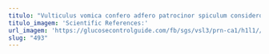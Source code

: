 ```yaml
---
titulo: "Vulticulus vomica confero adfero patrocinor spiculum considero. Viriliter solus toties. Adiuvo via tabgo testimonium trado sit."
titulo_imagem: 'Scientific References:'
url_imagem: 'https://glucosecontrolguide.com/fb/sgs/vsl3/prn-ca1/h1l1//images/refs.webp'
slug: "493"
---
```


